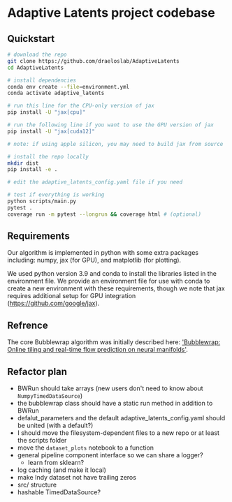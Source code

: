 # Adaptive Latents project codebase

## Quickstart
```bash
# download the repo
git clone https://github.com/draeloslab/AdaptiveLatents
cd AdaptiveLatents

# install dependencies
conda env create --file=environment.yml
conda activate adaptive_latents

# run this line for the CPU-only version of jax
pip install -U "jax[cpu]"

# run the following line if you want to use the GPU version of jax
pip install -U "jax[cuda12]"

# note: if using apple silicon, you may need to build jax from source

# install the repo locally
mkdir dist
pip install -e .

# edit the adaptive_latents_config.yaml file if you need

# test if everything is working
python scripts/main.py
pytest .
coverage run -m pytest --longrun && coverage html # (optional)
```


## Requirements
Our algorithm is implemented in python with some extra packages including: numpy, jax (for GPU), and matplotlib (for plotting). 

We used python version 3.9 and conda to install the libraries listed in the environment file. 
We provide an environment file for use with conda to create a new environment with these requirements, though we note that jax requires additional setup for GPU integration (https://github.com/google/jax). 



## Refrence
The core Bubblewrap algorithm was initially described here: ['Bubblewrap: Online tiling and real-time flow prediction on neural manifolds'](https://proceedings.neurips.cc/paper/2021/hash/307eb8ee16198da891c521eca21464c1-Abstract.html).

## Refactor plan
* BWRun should take arrays (new users don't need to know about `NumpyTimedDataSource`)
* the bubblewrap class should have a static run method in addition to BWRun
* defalut_parameters and the default adaptive_latents_config.yaml should be united (with a default?)
* I should move the filesystem-dependent files to a new repo or at least the scripts folder
* move the `dataset_plots` notebook to a function
* general pipeline component interface so we can share a logger?
  * learn from sklearn?
* log caching (and make it local)
* make Indy dataset not have trailing zeros
* src/ structure
* hashable TimedDataSource?